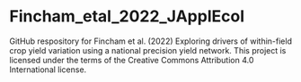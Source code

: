 # Fincham_etal_2022_JApplEcol
GitHub respository for Fincham et al. (2022) Exploring drivers of within-field crop yield variation using a national precision yield network. 
This project is licensed under the terms of the Creative Commons Attribution 4.0 International license.